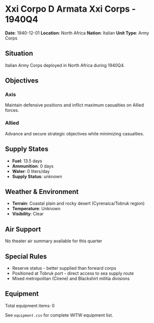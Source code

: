 # Xxi Corpo D Armata Xxi Corps - 1940Q4

**Date**: 1940-12-01
**Location**: North Africa
**Nation**: Italian
**Unit Type**: Army Corps

## Situation

Italian Army Corps deployed in North Africa during 1940Q4.

## Objectives

### Axis
Maintain defensive positions and inflict maximum casualties on Allied forces.

### Allied
Advance and secure strategic objectives while minimizing casualties.

## Supply States

- **Fuel**: 13.5 days
- **Ammunition**: 0 days
- **Water**: 0 liters/day
- **Supply Status**: unknown

## Weather & Environment

- **Terrain**: Coastal plain and rocky desert (Cyrenaica/Tobruk region)
- **Temperature**: Unknown
- **Visibility**: Clear

## Air Support

No theater air summary available for this quarter

## Special Rules

- Reserve status - better supplied than forward corps
- Positioned at Tobruk port - direct access to sea supply route
- Mixed metropolitan (Cirene) and Blackshirt militia divisions

## Equipment

Total equipment items: 0

See `equipment.csv` for complete WITW equipment list.
